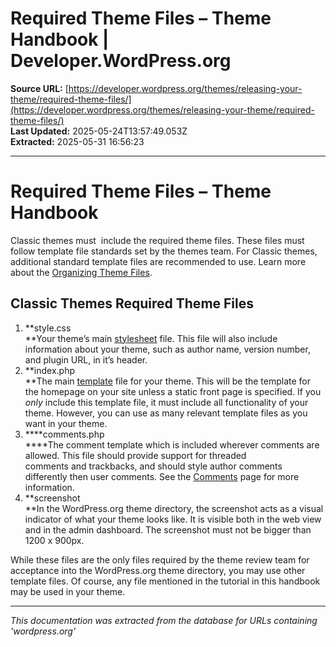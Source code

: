 # Required Theme Files – Theme Handbook | Developer.WordPress.org

**Source URL:** [https://developer.wordpress.org/themes/releasing-your-theme/required-theme-files/](https://developer.wordpress.org/themes/releasing-your-theme/required-theme-files/)  
**Last Updated:** 2025-05-24T13:57:49.053Z  
**Extracted:** 2025-05-31 16:56:23

---

# Required Theme Files – Theme Handbook

Classic themes must  include the required theme files. These files must follow template file standards set by the themes team. For Classic themes, additional standard template files are recommended to use. Learn more about the [Organizing Theme Files](https://developer.wordpress.org/themes/basics/organizing-theme-files/).

## Classic Themes Required Theme Files

1.  **style.css  
    **Your theme’s main [stylesheet](https://developer.wordpress.org/themes/basics/including-css-javascript/) file. This file will also include information about your theme, such as author name, version number, and plugin URL, in it’s header.
2.  **index.php  
    **The main [template](https://developer.wordpress.org/themes/basics/template-files/) file for your theme. This will be the template for the homepage on your site unless a static front page is specified. If you _only_ include this template file, it must include all functionality of your theme. However, you can use as many relevant template files as you want in your theme.
3.  ****comments.php  
    ****The comment template which is included wherever comments are allowed. This file should provide support for threaded comments and trackbacks, and should style author comments differently then user comments. See the [Comments](https://developer.wordpress.org/themes/functionality/comments/) page for more information.
4.  **screenshot  
    **In the WordPress.org theme directory, the screenshot acts as a visual indicator of what your theme looks like. It is visible both in the web view and in the admin dashboard. The screenshot must not be bigger than 1200 x 900px. 

While these files are the only files required by the theme review team for acceptance into the WordPress.org theme directory, you may use other template files. Of course, any file mentioned in the tutorial in this handbook may be used in your theme.

---

*This documentation was extracted from the database for URLs containing 'wordpress.org'*
